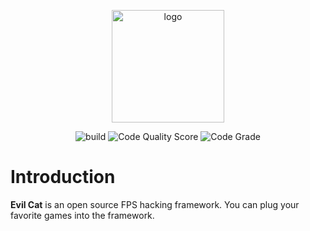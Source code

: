 <p align="center">
    <img src="rsrc/logo.png" alt="logo" width="180" />
</p>

<p align="center">
    <img src="https://img.shields.io/github/actions/workflow/status/zouxianyu/evil-cat/assault_cube_external_build.yml" alt="build"/>
    <img src="https://api.codiga.io/project/34564/score/svg" alt="Code Quality Score"/>
    <img src="https://api.codiga.io/project/34564/status/svg" alt="Code Grade"/>
</p>

# Introduction

**Evil Cat** is an open source FPS hacking framework. You can plug your favorite games into the framework.
